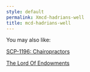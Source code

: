 ```yaml
---
style: default
permalink: Xmcd-hadrians-well
title: mcd-hadrians-well
---
```

You may also like:

[SCP-1196: Chairopractors](http://scp-wiki.net/scp-1196)

[The Lord Of Endowments](http://scp-wiki.net/the-lord-of-endowments)
